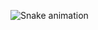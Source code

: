 ![Snake animation](https://github.com/GuilhermeRossiKirsten/GuilhermeRossiKirsten/blob/output/github-contribution-grid-snake.svg)
